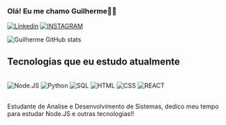 ### Olá! Eu me chamo Guilherme🤙🏻

[![Linkedin](https://img.shields.io/badge/LinkedIn-0077B5?style=for-the-badge&logo=linkedin&logoColor=white)](https://www.linkedin.com/in/guilherme-melo-632025267/)
[![INSTAGRAM](https://img.shields.io/badge/Instagram-E4405F?style=for-the-badge&logo=instagram&logoColor=white)](https://www.instagram.com/guilherme_alesander/)

![Guilherme GitHub stats](https://github-readme-stats.vercel.app/api?username=guilhermealesander&show_icons=true&theme=radical)

## Tecnologias que eu estudo atualmente

<div style='display: inline_block'><br/>
<img olign='center' alt='Node.JS' src='https://img.shields.io/badge/Node.js-43853D?style=for-the-badge&logo=node.js&logoColor=white' />
<img olign='center' alt='Python' src='https://img.shields.io/badge/Python-14354C?style=for-the-badge&logo=python&logoColor=white' />
<img olign='center' alt='SQL' src='https://img.shields.io/badge/MySQL-00000F?style=for-the-badge&logo=mysql&logoColor=white' />
<img olign='center' alt='HTML' src='https://img.shields.io/badge/HTML-239120?style=for-the-badge&logo=html5&logoColor=white' />
<img olign='center' alt='CSS' src='https://img.shields.io/badge/CSS-239120?&style=for-the-badge&logo=css3&logoColor=white' />
<img olign='center' alt='REACT' src='https://img.shields.io/badge/React-20232A?style=for-the-badge&logo=react&logoColor=61DAFB' />

</div><br/>

Estudante de Analise e Desenvolvimento de Sistemas, dedico meu tempo para estudar Node.JS e outras tecnologias!!
